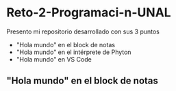# Reto-2-Programaci-n-UNAL
Presento mi repositorio desarrollado con sus 3 puntos
- "Hola mundo" en el block de notas 
- "Hola mundo" en el intérprete de Phyton 
- "Hola mundo" en VS Code

## "Hola mundo" en el block de notas 
